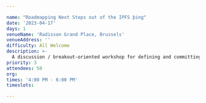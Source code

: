 ```yaml
---

name: "Roadmapping Next Steps out of the IPFS þing"
date: '2023-04-17'
days: 1
venueName: 'Radisson Grand Place, Brussels'
venueAddress: ''
difficulty: All Welcome
description: >-
  A discussion / breakout-oriented workshop for defining and committing to next steps out of the week&#039;s conversations, which we can land and celebrate at upcoming IPFS events in Q3 / Q4 2023.<br><br>This could potentially live inside the Project + Community track, but she specifically asked for this to be on day 3 4-6pm as one of the last sessions. 
priority: 3
attendees: 50
org: 
times: '4:00 PM - 6:00 PM'
timeslots:

---
```

